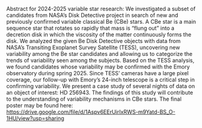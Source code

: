 Abstract for 2024-2025 variable star research: We investigated a subset of candidates from NASA’s Disk Detective project in search of new and previously confirmed variable classical Be (CBe) stars. A CBe star is a main sequence star that rotates so rapidly that mass is “flung out” into a decretion disk in which the viscosity of the matter continuously forms the disk. We analyzed the given Be Disk Detective objects with data from NASA’s Transiting Exoplanet Survey Satellite (TESS), uncovering new variability among the Be star candidates and allowing us to categorize the trends of variability seen among the subjects. Based on the TESS analysis, we found candidates whose variability may be confirmed with the Emory observatory during spring 2025. Since TESS’ cameras have a large pixel coverage, our follow-up with Emory’s 24-inch telescope is a critical step in confirming variability. We present a case study of several nights of data on an object of interest: HD 256943. The findings of this study will contribute to the understanding of variability mechanisms in CBe stars.
The final poster may be found here: https://drive.google.com/file/d/1Aspv6EErUirIxRWS-m9Yatd-BS_O-1HU/view?usp=sharing
